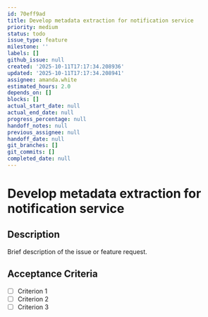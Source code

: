 ```yaml
---
id: 70eff9ad
title: Develop metadata extraction for notification service
priority: medium
status: todo
issue_type: feature
milestone: ''
labels: []
github_issue: null
created: '2025-10-11T17:17:34.208936'
updated: '2025-10-11T17:17:34.208941'
assignee: amanda.white
estimated_hours: 2.0
depends_on: []
blocks: []
actual_start_date: null
actual_end_date: null
progress_percentage: null
handoff_notes: null
previous_assignee: null
handoff_date: null
git_branches: []
git_commits: []
completed_date: null
---
```


# Develop metadata extraction for notification service

## Description

Brief description of the issue or feature request.

## Acceptance Criteria

- [ ] Criterion 1
- [ ] Criterion 2
- [ ] Criterion 3